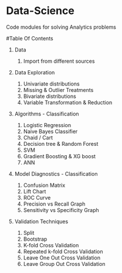 # Data-Science
Code modules for solving Analytics problems

#Table Of Contents
1. Data
    1. Import from different sources
  
2. Data Exploration 
    1. Univariate distributions
    2. Missing & Outlier Treatments
    3. Bivariate distributions
    4. Variable Transformation & Reduction 

3. Algorithms - Classification
    1. Logistic Regression 
    2. Naive Bayes Classifier
    3. Chaid / Cart
    4. Decision tree & Random Forest
    5. SVM
    6. Gradient Boosting & XG boost
    7. ANN
  
4. Model Diagnostics - Classification
    1. Confusion Matrix
    2. Lift Chart
    3. ROC Curve
    4. Precision vs Recall Graph
    5. Sensitivity vs Specificity Graph
  
5. Validation Techniques
    1. Split
    2. Bootstrap
    3. K-fold Cross Validation
    4. Repeated k-fold Cross Validation 
    5. Leave One Out Cross Validation 
    6. Leave Group Out Cross Validation
